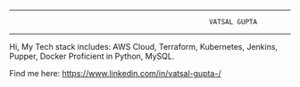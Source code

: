 ----------------------------------------------------------------------------
                                                      VATSAL GUPTA
---------------------------------------------------------------------------

Hi, 
My Tech stack includes:
AWS Cloud, Terraform, Kubernetes, Jenkins, Pupper, Docker
Proficient in Python, MySQL.

Find me here: https://www.linkedin.com/in/vatsal-gupta-/
<!--
**vatsalgupta25/vatsalgupta25** is a ✨ _special_ ✨ repository because its `README.md` (this file) appears on your GitHub profile.

Here are some ideas to get you started:

- 🔭 I’m currently working on ...
- 🌱 I’m currently learning ...
- 👯 I’m looking to collaborate on ...
- 🤔 I’m looking for help with ...
- 💬 Ask me about ...
- 📫 How to reach me: ...
- 😄 Pronouns: ...
- ⚡ Fun fact: ...
-->
